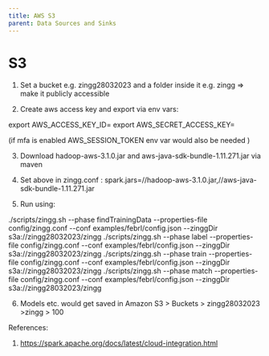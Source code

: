 ```yaml
---
title: AWS S3
parent: Data Sources and Sinks
---
```


# S3

1. Set a bucket e.g. zingg28032023 and a folder inside it e.g. zingg
=> make it publicly accessible

2. Create aws access key and export via env vars:

export AWS_ACCESS_KEY_ID=<access key id>
export AWS_SECRET_ACCESS_KEY=<access key>

(if mfa is enabled AWS_SESSION_TOKEN env var would also be needed )

3. Download hadoop-aws-3.1.0.jar and aws-java-sdk-bundle-1.11.271.jar via maven

4. Set above in zingg.conf :
spark.jars=/<location>/hadoop-aws-3.1.0.jar,/<location>/aws-java-sdk-bundle-1.11.271.jar

5. Run using:

 ./scripts/zingg.sh --phase findTrainingData --properties-file config/zingg.conf  --conf examples/febrl/config.json --zinggDir  s3a://zingg28032023/zingg
 ./scripts/zingg.sh --phase label --properties-file config/zingg.conf  --conf examples/febrl/config.json --zinggDir  s3a://zingg28032023/zingg
 ./scripts/zingg.sh --phase train --properties-file config/zingg.conf  --conf examples/febrl/config.json --zinggDir  s3a://zingg28032023/zingg
 ./scripts/zingg.sh --phase match --properties-file config/zingg.conf  --conf examples/febrl/config.json --zinggDir  s3a://zingg28032023/zingg

6. Models etc. would get saved in 
Amazon S3 > Buckets > zingg28032023 >zingg > 100

References:

1. https://spark.apache.org/docs/latest/cloud-integration.html
